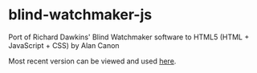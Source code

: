 # blind-watchmaker-js

Port of Richard Dawkins' Blind Watchmaker software to HTML5 (HTML + JavaScript + CSS) by Alan Canon

Most recent version can be viewed and used [here]([https://aronnax9000.github.io/blind-watchmaker-js/]).
